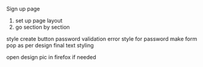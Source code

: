 Sign up page
1. set up page layout
2. go section by section

<!-- picture section complete -->

<!-- trying to make the blurp line break after something - without looking bad at lower res -->
<!-- couldnt fix -->

<!-- set up form -->
<!-- style form -->
style create button
password validation
error style for password 
make form pop as per design
final text styling




open design pic in firefox if needed